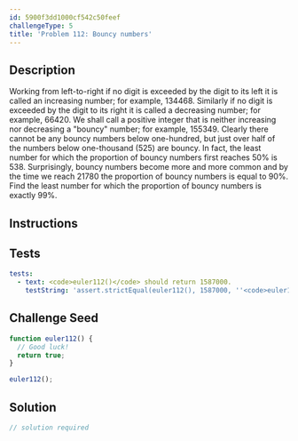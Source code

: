 ```yaml
---
id: 5900f3dd1000cf542c50feef
challengeType: 5
title: 'Problem 112: Bouncy numbers'
---
```


## Description
<section id='description'>
Working from left-to-right if no digit is exceeded by the digit to its left it is called an increasing number; for example, 134468.
Similarly if no digit is exceeded by the digit to its right it is called a decreasing number; for example, 66420.
We shall call a positive integer that is neither increasing nor decreasing a "bouncy" number; for example, 155349.
Clearly there cannot be any bouncy numbers below one-hundred, but just over half of the numbers below one-thousand (525) are bouncy. In fact, the least number for which the proportion of bouncy numbers first reaches 50% is 538.
Surprisingly, bouncy numbers become more and more common and by the time we reach 21780 the proportion of bouncy numbers is equal to 90%.
Find the least number for which the proportion of bouncy numbers is exactly 99%.
</section>

## Instructions
<section id='instructions'>

</section>

## Tests
<section id='tests'>

```yml
tests:
  - text: <code>euler112()</code> should return 1587000.
    testString: 'assert.strictEqual(euler112(), 1587000, ''<code>euler112()</code> should return 1587000.'');'

```

</section>

## Challenge Seed
<section id='challengeSeed'>

<div id='js-seed'>

```js
function euler112() {
  // Good luck!
  return true;
}

euler112();
```

</div>



</section>

## Solution
<section id='solution'>

```js
// solution required
```
</section>
